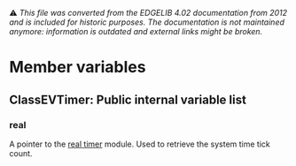 :warning: _This file was converted from the EDGELIB 4.02 documentation from 2012 and is included for historic purposes. The documentation is not maintained anymore: information is outdated and external links might be broken._

# Member variables

## ClassEVTimer: Public internal variable list
### real
A pointer to the [real timer](classertimer.md) module. Used to retrieve the system time tick count.

